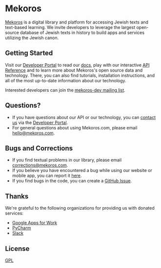# Mekoros

[Mekoros](https://www.mekoros.com) is a digital library and platform for accessing Jewish texts and text-based learning. We invite developers to leverage the largest open-source database of Jewish texts in history to build apps and services utilizing the Jewish canon.

## Getting Started
Visit our [Developer Portal](https://developers.mekoros.com/) to read our [docs](https://developers.mekoros.com/docs/getting-started-1), play with our interactive [API Reference](https://developers.mekoros.com/reference/getting-started-with-your-api) and to learn more about Mekoros's open source data and technology.  There, you can also find tutorials, installation instructions, and all of the most up-to-date information about our technology.

Interested developers can join the [mekoros-dev mailing list](https://groups.google.com/forum/#!forum/mekoros-dev).

## Questions?
- If you have questions about our API or our technology, you can [contact us](https://developers.mekoros.com/page/contact-us) via the [Developer Portal](https://developers.mekoros.com/).
- For general questions about using Mekoros.com, please email [hello@mekoros.com](mailto:hello@mekoros.com).

## Bugs and Corrections
- If you find textual problems in our library, please email [corrections@mekoros.com](mailto:corrections@mekoros.com).
- If you believe you have encountered a bug while using our website or mobile app, you can report it [here](https://mekoros.formstack.com/forms/bug_report).
- If you find bugs in the code, you can create a [GitHub Issue](https://github.com/mekoros/Mekoros-Project/issues?direction=desc&page=1&sort=created&state=open).


## Thanks

We're grateful to the following organizations for providing us with donated services:

- [Google Apps for Work](https://apps.google.com/)
- [PyCharm](https://www.jetbrains.com/pycharm/)
- [Slack](https://slack.com)


## License

[GPL](http://www.gnu.org/copyleft/gpl.html)


